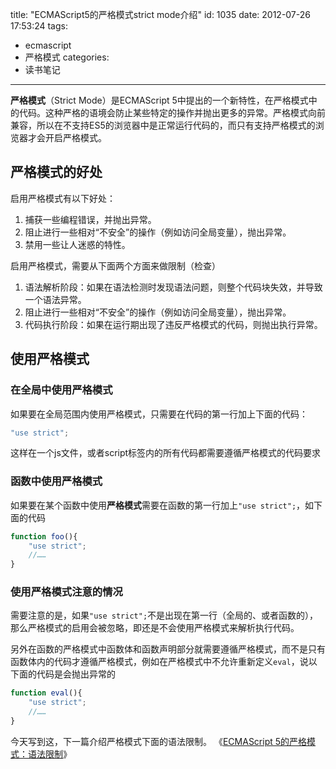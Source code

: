 title: "ECMAScript5的严格模式strict mode介绍"
id: 1035
date: 2012-07-26 17:53:24
tags:
- ecmascript
- 严格模式
categories:
- 读书笔记
---

**严格模式**（Strict Mode）是ECMAScript 5中提出的一个新特性，在严格模式中的代码。这种严格的语境会防止某些特定的操作并抛出更多的异常。严格模式向前兼容，所以在不支持ES5的浏览器中是正常运行代码的，而只有支持严格模式的浏览器才会开启严格模式。

## 严格模式的好处

启用严格模式有以下好处：

1.  捕获一些编程错误，并抛出异常。
2.  阻止进行一些相对“不安全”的操作（例如访问全局变量），抛出异常。
3.  禁用一些让人迷惑的特性。


启用严格模式，需要从下面两个方面来做限制（检查）

1.  语法解析阶段：如果在语法检测时发现语法问题，则整个代码块失效，并导致一个语法异常。
2.  阻止进行一些相对“不安全”的操作（例如访问全局变量），抛出异常。
3.  代码执行阶段：如果在运行期出现了违反严格模式的代码，则抛出执行异常。

## 使用严格模式

### 在全局中使用严格模式

如果要在全局范围内使用严格模式，只需要在代码的第一行加上下面的代码：
```javascript
"use strict";
```
这样在一个js文件，或者script标签内的所有代码都需要遵循严格模式的代码要求

### 函数中使用严格模式

如果要在某个函数中使用**严格模式**需要在函数的第一行加上`"use strict";`，如下面的代码
```javascript
function foo(){
    "use strict";
    //……
}
```

### 使用严格模式注意的情况

需要注意的是，如果`"use strict";`不是出现在第一行（全局的、或者函数的），那么严格模式的启用会被忽略，即还是不会使用严格模式来解析执行代码。

另外在函数的严格模式中函数体和函数声明部分就需要遵循严格模式，而不是只有函数体内的代码才遵循严格模式，例如在严格模式中不允许重新定义`eval`，说以下面的代码是会抛出异常的
```javascript
function eval(){
    "use strict";
    //……
}
```

今天写到这，下一篇介绍严格模式下面的语法限制。
《[ECMAScript 5的严格模式：语法限制](/2012/07/27/ecmascript-5%E7%9A%84%E4%B8%A5%E6%A0%BC%E6%A8%A1%E5%BC%8F%EF%BC%9A%E8%AF%AD%E6%B3%95%E9%99%90%E5%88%B6/)》

